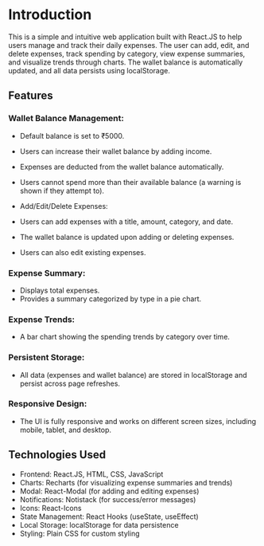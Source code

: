 # Introduction

This is a simple and intuitive web application built with React.JS to help users manage and track their daily expenses. The user can add, edit, and delete expenses, track spending by category, view expense summaries, and visualize trends through charts. The wallet balance is automatically updated, and all data persists using localStorage.

## Features

### Wallet Balance Management:

- Default balance is set to ₹5000.
- Users can increase their wallet balance by adding income.
- Expenses are deducted from the wallet balance automatically.
- Users cannot spend more than their available balance (a warning is shown if they attempt to).
- Add/Edit/Delete Expenses:

- Users can add expenses with a title, amount, category, and date.
- The wallet balance is updated upon adding or deleting expenses.
- Users can also edit existing expenses.

### Expense Summary:

- Displays total expenses.
- Provides a summary categorized by type in a pie chart.

### Expense Trends:

- A bar chart showing the spending trends by category over time.

### Persistent Storage:

- All data (expenses and wallet balance) are stored in localStorage and persist across page refreshes.

### Responsive Design:

- The UI is fully responsive and works on different screen sizes, including mobile, tablet, and desktop.


## Technologies Used
- Frontend: React.JS, HTML, CSS, JavaScript
- Charts: Recharts (for visualizing expense summaries and trends)
- Modal: React-Modal (for adding and editing expenses)
- Notifications: Notistack (for success/error messages)
- Icons: React-Icons
- State Management: React Hooks (useState, useEffect)
- Local Storage: localStorage for data persistence
- Styling: Plain CSS for custom styling